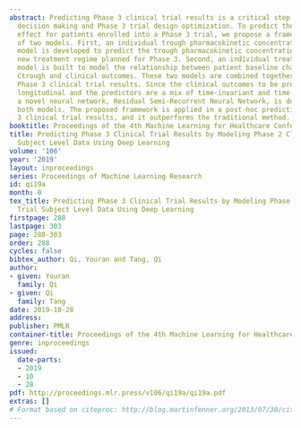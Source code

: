 ```yaml
---
abstract: Predicting Phase 3 clinical trial results is a critical step of Go/No-Go
  decision making and Phase 3 trial design optimization. To predict the overall treatment
  effect for patients enrolled into a Phase 3 trial, we propose a framework consisting
  of two models. First, an individual trough pharmacokinetic concentration (Ctrough)
  model is developed to predict the trough pharmacokinetic concentration for a potentially
  new treatment regime planned for Phase 3. Second, an individual treatment effect
  model is built to model the relationship between patient baseline characteristics,
  Ctrough and clinical outcomes. These two models are combined together to predict
  Phase 3 clinical trial results. Since the clinical outcomes to be predicted are
  longitudinal and the predictors are a mix of time-invariant and time-variant variables,
  a novel neural network, Residual Semi-Recurrent Neural Network, is developed for
  both models. The proposed framework is applied in a post-hoc prediction of Phase
  3 clinical trial results, and it outperforms the traditional method.
booktitle: Proceedings of the 4th Machine Learning for Healthcare Conference
title: Predicting Phase 3 Clinical Trial Results by Modeling Phase 2 Clinical Trial
  Subject Level Data Using Deep Learning
volume: '106'
year: '2019'
layout: inproceedings
series: Proceedings of Machine Learning Research
id: qi19a
month: 0
tex_title: Predicting Phase 3 Clinical Trial Results by Modeling Phase 2 Clinical
  Trial Subject Level Data Using Deep Learning
firstpage: 288
lastpage: 303
page: 288-303
order: 288
cycles: false
bibtex_author: Qi, Youran and Tang, Qi
author:
- given: Youran
  family: Qi
- given: Qi
  family: Tang
date: 2019-10-28
address: 
publisher: PMLR
container-title: Proceedings of the 4th Machine Learning for Healthcare Conference
genre: inproceedings
issued:
  date-parts:
  - 2019
  - 10
  - 28
pdf: http://proceedings.mlr.press/v106/qi19a/qi19a.pdf
extras: []
# Format based on citeproc: http://blog.martinfenner.org/2013/07/30/citeproc-yaml-for-bibliographies/
---
```

